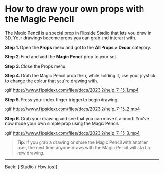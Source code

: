 # How to draw your own props with the Magic Pencil

The Magic Pencil is a special prop in Flipside Studio that lets you draw in 3D. Your drawings become props you can grab and interact with.

**Step 1.** Open the **Props** menu and got to the **All Props > Decor** category.

**Step 2.** Find and add the **Magic Pencil** prop to your set.

**Step 3.** Close the Props menu.

**Step 4.** Grab the Magic Pencil prop then, while holding it, use your joystick to change the colour that you're drawing with.

:gif https://www.flipsidexr.com/files/docs/2023.2/help_7-15_1.mp4

**Step 5.** Press your index finger trigger to begin drawing.

:gif https://www.flipsidexr.com/files/docs/2023.2/help_7-15_2.mp4

**Step 6.** Grab your drawing and see that you can move it around. You've now made your own simple prop using the Magic Pencil.

:gif https://www.flipsidexr.com/files/docs/2023.2/help_7-15_3.mp4

> **Tip**: If you grab a drawing or share the Magic Pencil with another user, the next time anyone draws with the Magic Pencil will start a new drawing.

---

Back: [[Studio / How tos]]

